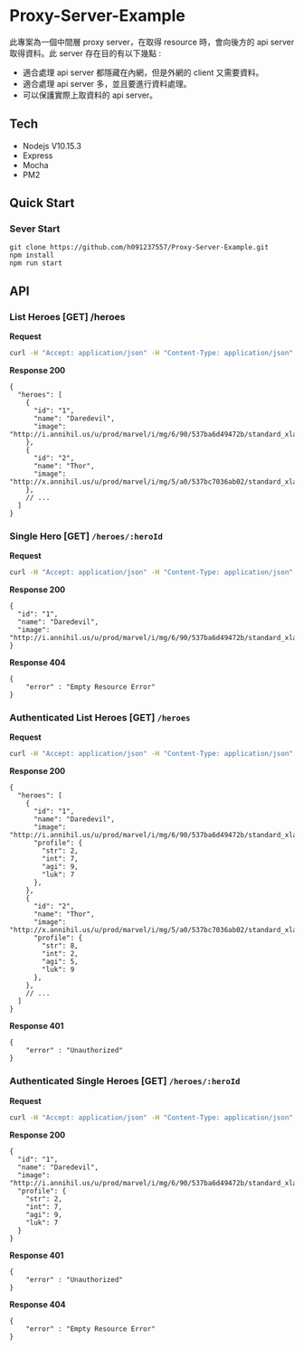 # Proxy-Server-Example

此專案為一個中間層 proxy server，在取得 resource 時，會向後方的 api server 取得資料。此 server 存在目的有以下幾點 : 

* 適合處理 api server 都隱藏在內網，但是外網的 client 又需要資料。
* 適合處理 api server 多，並且要進行資料處理。
* 可以保護實際上取資料的 api server。

## Tech

* Nodejs V10.15.3
* Express
* Mocha
* PM2

## Quick Start

### Sever Start

```
git clone https://github.com/h091237557/Proxy-Server-Example.git
npm install
npm run start
```

## API

### List Heroes [GET] /heroes

**Request**

```bash
curl -H "Accept: application/json" -H "Content-Type: application/json" -X GET 127.0.0.1:3000/heroes
```

**Response 200**

```jsonc
{
  "heroes": [
    {
      "id": "1",
      "name": "Daredevil",
      "image": "http://i.annihil.us/u/prod/marvel/i/mg/6/90/537ba6d49472b/standard_xlarge.jpg"
    },
    {
      "id": "2",
      "name": "Thor",
      "image": "http://x.annihil.us/u/prod/marvel/i/mg/5/a0/537bc7036ab02/standard_xlarge.jpg"
    },
    // ...
  ]
}
```

### Single Hero [GET] `/heroes/:heroId`

**Request**

```bash
curl -H "Accept: application/json" -H "Content-Type: application/json" -X GET 127.0.0.1:3000/heroes/1
```

**Response 200**

```jsonc
{
  "id": "1",
  "name": "Daredevil",
  "image": "http://i.annihil.us/u/prod/marvel/i/mg/6/90/537ba6d49472b/standard_xlarge.jpg"
}
```

**Response 404**

```jsonc
{
    "error" : "Empty Resource Error"
}
```


### Authenticated List Heroes [GET] `/heroes`

**Request**

```bash
curl -H "Accept: application/json" -H "Content-Type: application/json" -H "Name: hahow" -H "Password: rocks" -X GET 127.0.0.1:3000/heroes
```

**Response 200**

```jsonc
{
  "heroes": [
    {
      "id": "1",
      "name": "Daredevil",
      "image": "http://i.annihil.us/u/prod/marvel/i/mg/6/90/537ba6d49472b/standard_xlarge.jpg",
      "profile": {
        "str": 2,
        "int": 7,
        "agi": 9,
        "luk": 7
      },
    },
    {
      "id": "2",
      "name": "Thor",
      "image": "http://x.annihil.us/u/prod/marvel/i/mg/5/a0/537bc7036ab02/standard_xlarge.jpg"
      "profile": {
        "str": 8,
        "int": 2,
        "agi": 5,
        "luk": 9
      },
    },
    // ...
  ]
}
```

**Response 401**

```jsonc
{
    "error" : "Unauthorized"
}
```

### Authenticated Single Heroes [GET] `/heroes/:heroId`

**Request**

```bash
curl -H "Accept: application/json" -H "Content-Type: application/json" -H "Name: hahow" -H "Password: rocks" -X GET 127.0.0.1:3000/heroes/1
```

**Response 200**

```jsonc
{
  "id": "1",
  "name": "Daredevil",
  "image": "http://i.annihil.us/u/prod/marvel/i/mg/6/90/537ba6d49472b/standard_xlarge.jpg",
  "profile": {
    "str": 2,
    "int": 7,
    "agi": 9,
    "luk": 7
  }
}
```

**Response 401**

```jsonc
{
    "error" : "Unauthorized"
}
```

**Response 404**

```jsonc
{
    "error" : "Empty Resource Error"
}
```

